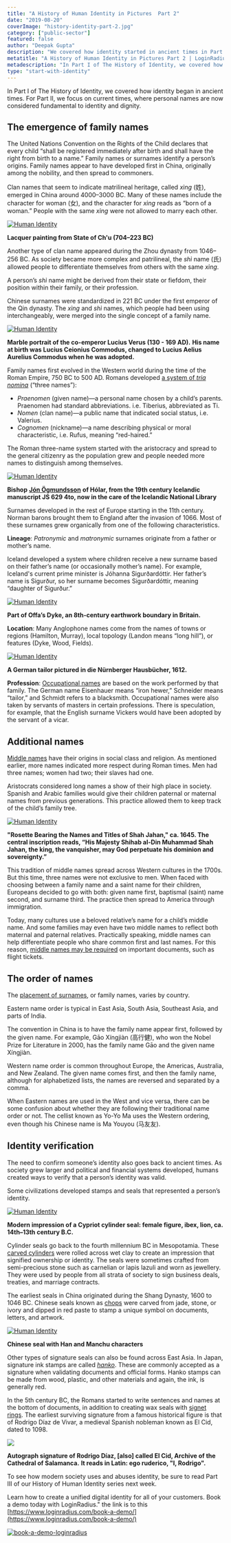 ```yaml
---
title: "A History of Human Identity in Pictures  Part 2"
date: "2019-08-20"
coverImage: "history-identity-part-2.jpg"
category: ["public-sector"]
featured: false 
author: "Deepak Gupta"
description: "We covered how identity started in ancient times in Part I of The History of Identity. We concentrate on present times for Part II, where personal names are now considered central to identification and integrity."
metatitle: "A History of Human Identity in Pictures Part 2 | LoginRadius"
metadescription: "In Part I of The History of Identity, we covered how identity began in ancient times. For Part II, we focus on current times, where personal names are now considered fundamental to identity and dignity."
type: "start-with-identity"
---
```


In Part I of The History of Identity, we covered how identity began in ancient times. For Part II, we focus on current times, where personal names are now considered fundamental to identity and dignity. 

## The emergence of family names

The United Nations Convention on the Rights of the Child declares that every child “shall be registered immediately after birth and shall have the right from birth to a name.” Family names or surnames identify a person’s origins. Family names appear to have developed first in China, originally among the nobility, and then spread to commoners.

Clan names that seem to indicate matrilineal heritage, called _xìng_ (姓), emerged in China around 4000–3000 BC. Many of these names include the character for woman (女), and the character for _xìng_ reads as “born of a woman.” People with the same _xìng_ were not allowed to marry each other.

[![Human Identity](image-1.jpg)](https://commons.wikimedia.org/wiki/File:Lacquer_painting_from_Ch%27u_State.jpg)


**Lacquer painting from State of Ch'u (704–223 BC)**

Another type of clan name appeared during the Zhou dynasty from 1046–256 BC. As society became more complex and patrilineal, the _shì_ name (氏) allowed people to differentiate themselves from others with the same _xìng_.

A person’s _shì_ name might be derived from their state or fiefdom, their position within their family, or their profession.

Chinese surnames were standardized in 221 BC under the first emperor of the Qin dynasty. The _xìng_ and _shì_ names, which people had been using interchangeably, were merged into the single concept of a family name.

[![Human Identity](image-2.jpeg)](https://www.metmuseum.org/art/collection/search/248783)

**Marble portrait of the co-emperor Lucius Verus (130 - 169 AD).** **His name at birth was Lucius Ceionius Commodus, changed to Lucius Aelius Aurelius Commodus when he was adopted.**

Family names first evolved in the Western world during the time of the Roman Empire, 750 BC to 500 AD. Romans developed [a system of _tria_ _nomina_](https://heraldry.sca.org/names/roman.html) (“three names”):

- _Praenomen_ (given name)—a personal name chosen by a child’s parents. Praenomen had standard abbreviations. i.e. Tiberius, abbreviated as Ti.
- _Nomen_ (clan name)—a public name that indicated social status, i.e. Valerius.
- _Cognomen_ (nickname)—a name describing physical or moral characteristic, i.e. Rufus, meaning “red-haired.”

The Roman three-name system started with the aristocracy and spread to the general citizenry as the population grew and people needed more names to distinguish among themselves.

[![Human Identity](image-3.jpg)](https://commons.wikimedia.org/wiki/File:Jon_Ogmundsson_Icelandic_bishop.jpg)

**Bishop** [**Jón Ögmundsson**](https://commons.wikimedia.org/w/index.php?title=J%C3%B3n_%C3%96gmundsson&action=edit&redlink=1) **of Hólar, from the 19th century Icelandic manuscript JS 629 4to, now in the care of the Icelandic National Library**

Surnames developed in the rest of Europe starting in the 11th century. Norman barons brought them to England after the invasion of 1066. Most of these surnames grew organically from one of the following characteristics.

**Lineage**: _Patronymic_ and _matronymic_ surnames originate from a father or mother’s name.

Iceland developed a system where children receive a new surname based on their father’s name (or occasionally mother’s name). For example, Iceland's current prime minister is Jóhanna Sigurðardóttir. Her father’s name is Sigurður, so her surname becomes Sigurðardóttir, meaning “daughter of Sigurður.”

[![Human Identity](image-4.jpg)](https://www.english-heritage.org.uk/learn/story-of-england/early-medieval/architecture/)

**Part of Offa’s Dyke, an 8th-century earthwork boundary in Britain.**

**Location**: Many Anglophone names come from the names of towns or regions (Hamilton, Murray), local topology (Landon means “long hill”), or features (Dyke, Wood, Fields).

[![Human Identity](image-5.jpeg)](https://hausbuecher.nuernberg.de/75-Amb-2-279-81-v/data)

**A German tailor pictured in die Nürnberger Hausbücher, 1612.**

**Profession**: [Occupational names](https://en.wikipedia.org/wiki/Surname#Occupational_surname) are based on the work performed by that family. The German name Eisenhauer means “iron hewer,” Schneider means “tailor,” and Schmidt refers to a blacksmith. Occupational names were also taken by servants of masters in certain professions. There is speculation, for example, that the English surname Vickers would have been adopted by the servant of a vicar.

## Additional names

[Middle names](https://www.rd.com/culture/why-do-we-have-middle-names/) have their origins in social class and religion. As mentioned earlier, more names indicated more respect during Roman times. Men had three names; women had two; their slaves had one. 

Aristocrats considered long names a show of their high place in society. Spanish and Arabic families would give their children paternal or maternal names from previous generations. This practice allowed them to keep track of the child’s family tree. 

[![Human Identity](image-6.jpeg)](https://www.metmuseum.org/art/collection/search/451286?&searchField=All&sortBy=Relevance&when=A.D.+1600-1800&ft=royal+name&offset=0&rpp=20&amp;pos=1)

**"Rosette Bearing the Names and Titles of Shah Jahan," ca. 1645. The central inscription reads, “His Majesty Shihab al-Din Muhammad Shah Jahan, the king, the vanquisher, may God perpetuate his dominion and sovereignty.”**

This tradition of middle names spread across Western cultures in the 1700s. But this time, three names were not exclusive to men. When faced with choosing between a family name and a saint name for their children, Europeans decided to go with both: given name first, baptismal (saint) name second, and surname third. The practice then spread to America through immigration.

Today, many cultures use a beloved relative’s name for a child’s middle name. And some families may even have two middle names to reflect both maternal and paternal relatives. Practically speaking, middle names can help differentiate people who share common first and last names. For this reason, [middle names may be required](https://www.businessinsider.com/why-you-cant-board-flights-if-your-middle-name-isnt-on-your-ticket-2018-4) on important documents, such as flight tickets.

## The order of names

The [placement of surnames](https://en.wikipedia.org/wiki/Personal_name#Name_order), or family names, varies by country. 

Eastern name order is typical in East Asia, South Asia, Southeast Asia, and parts of India.

The convention in China is to have the family name appear first, followed by the given name. For example, Gāo Xíngjiàn (高行健), who won the Nobel Prize for Literature in 2000, has the family name Gāo and the given name Xíngjiàn.

Western name order is common throughout Europe, the Americas, Australia, and New Zealand. The given name comes first, and then the family name, although for alphabetized lists, the names are reversed and separated by a comma. 

When Eastern names are used in the West and vice versa, there can be some confusion about whether they are following their traditional name order or not. The cellist known as Yo-Yo Ma uses the Western ordering, even though his Chinese name is Ma Youyou (马友友). 

## Identity verification

The need to confirm someone’s identity also goes back to ancient times. As society grew larger and political and financial systems developed, humans created ways to verify that a person’s identity was valid.

Some civilizations developed stamps and seals that represented a person’s identity. 

[![Human Identity](image-7.jpeg)](https://www.metmuseum.org/art/collection/search/321391?&searchField=All&sortBy=Relevance&ft=cylinder+seal&offset=0&rpp=20&amp;pos=14)

**Modern impression of a Cypriot cylinder seal: female figure, ibex, lion, ca. 14th–13th century B.C.**

Cylinder seals go back to the fourth millennium BC in Mesopotamia. These [carved cylinders](https://www.historyonthenet.com/mesopotamian-cylinder-seals) were rolled across wet clay to create an impression that signified ownership or identity. The seals were sometimes crafted from semi-precious stone such as carnelian or lapis lazuli and worn as jewellery. They were used by people from all strata of society to sign business deals, treaties, and marriage contracts.

The earliest seals in China originated during the Shang Dynasty, 1600 to 1046 BC. Chinese seals known as [chops](https://www.thoughtco.com/chinese-chops-seals-2278409) were carved from jade, stone, or ivory and dipped in red paste to stamp a unique symbol on documents, letters, and artwork.

[![Human Identity](Chinese_seal_Han_Dynasty.png)](https://nl.wikipedia.org/wiki/Bestand:Chinese_seal_(Han_Dynasty).png#/media/Bestand:Chinese_seal_(Han_Dynasty).png)

**Chinese seal with Han and Manchu characters** 

Other types of signature seals can also be found across East Asia. In Japan, signature ink stamps are called [_hanko_](https://www.nippon.com/en/features/jg00077/hanko-and-inkan-japanese-stamps-and-personal-seals.html). These are commonly accepted as a signature when validating documents and official forms. Hanko stamps can be made from wood, plastic, and other materials and again, the ink, is generally red.

In the 5th century BC, the Romans started to write sentences and names at the bottom of documents, in addition to creating wax seals with [signet rings](https://www.thehistorypress.co.uk/articles/a-brief-history-of-signet-rings/). The earliest surviving signature from a famous historical figure is that of Rodrigo Díaz de Vivar, a medieval Spanish nobleman known as El Cid, dated to 1098. 

[![](223px-Signature_of_El_Cid.svg_.png)](https://commons.wikimedia.org/wiki/File:Signature_of_El_Cid.svg)

**Autograph signature of Rodrigo Díaz, \[also\] called El Cid, Archive of the Cathedral of Salamanca.** **It reads in Latin: ego ruderico, "I, Rodrigo".**

To see how modern society uses and abuses identity, be sure to read Part III of our History of Human Identity series next week.

Learn how to create a unified digital identity for all of your customers. Book a demo today with LoginRadius." the link is to this [https://www.loginradius.com/book-a-demo/](https://www.loginradius.com/book-a-demo/)

[![book-a-demo-loginradius](Book-Free-Demo-1024x310.png)](https://www.loginradius.com/book-a-demo/)